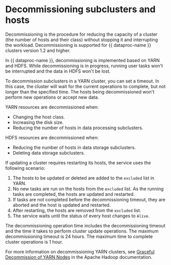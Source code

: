 # Decommissioning subclusters and hosts

Decommissioning is the procedure for reducing the capacity of a cluster (the number of hosts and their class) without stopping it and interrupting the workload. Decommissioning is supported for {{ dataproc-name }} clusters version 1.2 and higher.

In {{ dataproc-name }}, decommissioning is implemented based on YARN and HDFS. While decommissioning is in progress, running user tasks won't be interrupted and the data in HDFS won't be lost.

To decommission subclusters in a YARN cluster, you can set a timeout. In this case, the cluster will wait for the current operations to complete, but not longer than the specified time. The hosts being decommissioned won't perform new operations or accept new data.

YARN resources are decommissioned when:

* Changing the host class.
* Increasing the disk size.
* Reducing the number of hosts in data processing subclusters.

HDFS resources are decommissioned when:

* Reducing the number of hosts in data storage subclusters.
* Deleting data storage subclusters.

If updating a cluster requires restarting its hosts, the service uses the following scenario:

1. The hosts to be updated or deleted are added to the `excluded` list in YARN.
1. No new tasks are run on the hosts from the `excluded` list. As the running tasks are completed, the hosts are updated and restarted.
1. If tasks are not completed before the decommissioning timeout, they are aborted and the host is updated and restarted.
1. After restarting, the hosts are removed from the `excluded` list.
1. The service waits until the status of every host changes to `Alive`.

The decommissioning operation time includes the decommissioning timeout and the time it takes to perform cluster update operations. The maximum decommissioning timeout is 24 hours. The maximum time to complete cluster operations is 1 hour.

For more information on decommissioning YARN clusters, see [Graceful Decommission of YARN Nodes](http://hadoop.apache.org/docs/current/hadoop-yarn/hadoop-yarn-site/GracefulDecommission.html) in the Apache Hadoop documentation.
